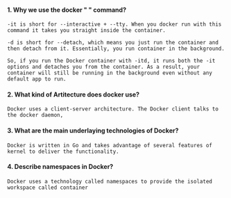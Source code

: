 #### 1. Why we use the docker " " command?

```plain text
-it is short for --interactive + --tty. When you docker run with this command it takes you straight inside the container.

-d is short for --detach, which means you just run the container and then detach from it. Essentially, you run container in the background.

So, if you run the Docker container with -itd, it runs both the -it options and detaches you from the container. As a result, your container will still be running in the background even without any default app to run.
```

#### 2. What kind of Artitecture does docker use?

```plain text
Docker uses a client-server architecture. The Docker client talks to the docker daemon, 
```

#### 3. What are the main underlaying technologies of Docker?

```plain text
Docker is written in Go and takes advantage of several features of kernel to deliver the functionality. 
```

#### 4. Describe namespaces in Docker?

```plain text
Docker uses a technology called namespaces to provide the isolated workspace called container 
```